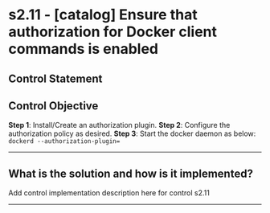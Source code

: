 # s2.11 - \[catalog\] Ensure that authorization for Docker client commands is enabled

## Control Statement

## Control Objective

**Step 1**: Install/Create an authorization plugin.    **Step 2**: Configure the authorization policy as desired.    **Step 3**: Start the docker daemon as below:  ```  dockerd --authorization-plugin=    ```

______________________________________________________________________

## What is the solution and how is it implemented?

Add control implementation description here for control s2.11

______________________________________________________________________
